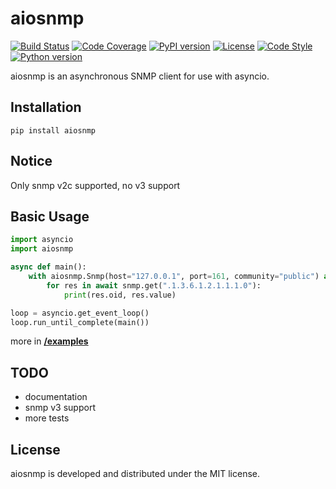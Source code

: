 # aiosnmp
[![Build Status](https://dev.azure.com/6660879/aiosnmp/_apis/build/status/hh-h.aiosnmp?branchName=master)](https://dev.azure.com/6660879/aiosnmp/_build/results?buildId=38&view=results)
[![Code Coverage](https://img.shields.io/codecov/c/github/hh-h/aiosnmp/master.svg?style=flat)](https://codecov.io/github/hh-h/aiosnmp?branch=master)
[![PyPI version](https://badge.fury.io/py/aiosnmp.svg)](https://badge.fury.io/py/aiosnmp)
[![License](https://img.shields.io/badge/license-MIT-brightgreen.svg)](https://img.shields.io/badge/license-MIT-brightgreen.svg)
[![Code Style](https://img.shields.io/badge/code%20style-black-black.svg)](https://github.com/ambv/black)
[![Python version](https://img.shields.io/badge/python-3.6%2B-brightgreen.svg)](https://img.shields.io/badge/python-3.6%2B-brightgreen.svg)

aiosnmp is an asynchronous SNMP client for use with asyncio.

## Installation
```shell
pip install aiosnmp
```

## Notice
Only snmp v2c supported, no v3 support

## Basic Usage
```python
import asyncio
import aiosnmp

async def main():
    with aiosnmp.Snmp(host="127.0.0.1", port=161, community="public") as snmp:
        for res in await snmp.get(".1.3.6.1.2.1.1.1.0"):
            print(res.oid, res.value)

loop = asyncio.get_event_loop()
loop.run_until_complete(main())
```

more in [**/examples**](https://github.com/hh-h/aiosnmp/tree/master/examples)

## TODO
* documentation
* snmp v3 support
* more tests

## License
aiosnmp is developed and distributed under the MIT license.
